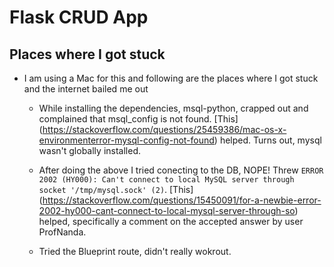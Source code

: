 # Flask CRUD App

## Places where I got stuck
* I am using a Mac for this and following are the places where I got stuck and the internet bailed me out
    * While installing the dependencies, msql-python, crapped out and complained that msql_config is not found. [This] (https://stackoverflow.com/questions/25459386/mac-os-x-environmenterror-mysql-config-not-found) helped. Turns out, mysql wasn't globally installed.

    * After doing the above I tried conecting to the DB, NOPE! Threw `ERROR 2002 (HY000): Can't connect to local MySQL server through socket '/tmp/mysql.sock' (2)`. [This] (https://stackoverflow.com/questions/15450091/for-a-newbie-error-2002-hy000-cant-connect-to-local-mysql-server-through-so) helped, specifically a comment on the accepted answer by user ProfNanda.

    * Tried the Blueprint route, didn't really wokrout.
